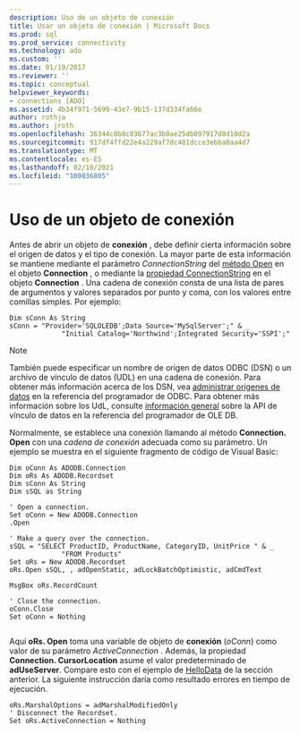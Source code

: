 ```yaml
---
description: Uso de un objeto de conexión
title: Usar un objeto de conexión | Microsoft Docs
ms.prod: sql
ms.prod_service: connectivity
ms.technology: ado
ms.custom: ''
ms.date: 01/19/2017
ms.reviewer: ''
ms.topic: conceptual
helpviewer_keywords:
- connections [ADO]
ms.assetid: 4b34f971-5699-43e7-9b15-137d334fa66e
author: rothja
ms.author: jroth
ms.openlocfilehash: 36344c8b8c03677ac3b0ae25db097917d8d10d2a
ms.sourcegitcommit: 917df4ffd22e4a229af7dc481dcce3ebba0aa4d7
ms.translationtype: MT
ms.contentlocale: es-ES
ms.lasthandoff: 02/10/2021
ms.locfileid: "100036805"
---
```

# <a name="using-a-connection-object"></a>Uso de un objeto de conexión
Antes de abrir un objeto de **conexión** , debe definir cierta información sobre el origen de datos y el tipo de conexión. La mayor parte de esta información se mantiene mediante el parámetro *ConnectionString* del [método Open](../../../ado/reference/ado-api/open-method-ado-connection.md) en el objeto **Connection** , o mediante la [propiedad ConnectionString](../../../ado/reference/ado-api/connectionstring-property-ado.md) en el objeto **Connection** . Una cadena de conexión consta de una lista de pares de argumentos y valores separados por punto y coma, con los valores entre comillas simples. Por ejemplo:  
  
```  
Dim sConn As String  
sConn = "Provider='SQLOLEDB';Data Source='MySqlServer';" & _  
             "Initial Catalog='Northwind';Integrated Security='SSPI';"  
```  
  
> [!NOTE]
>  También puede especificar un nombre de origen de datos ODBC (DSN) o un archivo de vínculo de datos (UDL) en una cadena de conexión. Para obtener más información acerca de los DSN, vea [administrar orígenes de datos](../../../odbc/admin/managing-data-sources.md) en la referencia del programador de ODBC. Para obtener más información sobre los UdL, consulte [información general](/previous-versions/windows/desktop/ms718102(v=vs.85)) sobre la API de vínculo de datos en la referencia del programador de OLE DB.  
  
 Normalmente, se establece una conexión llamando al método **Connection. Open** con una *cadena de conexión* adecuada como su parámetro. Un ejemplo se muestra en el siguiente fragmento de código de Visual Basic:  
  
```  
Dim oConn As ADODB.Connection  
Dim oRs As ADODB.Recordset  
Dim sConn As String  
Dim sSQL as String  
  
' Open a connection.  
Set oConn = New ADODB.Connection  
.Open   
  
' Make a query over the connection.  
sSQL = "SELECT ProductID, ProductName, CategoryID, UnitPrice " & _  
             "FROM Products"  
Set oRs = New ADODB.Recordset  
oRs.Open sSQL, , adOpenStatic, adLockBatchOptimistic, adCmdText  
  
MsgBox oRs.RecordCount  
  
' Close the connection.  
oConn.Close  
Set oConn = Nothing  
  
```  
  
 Aquí **oRs. Open** toma una variable de objeto de **conexión** (*oConn*) como valor de su parámetro *ActiveConnection* . Además, la propiedad **Connection. CursorLocation** asume el valor predeterminado de **adUseServer**. Compare esto con el ejemplo de [HelloData](../../../ado/guide/data/hellodata-a-simple-ado-application.md) de la sección anterior. La siguiente instrucción daría como resultado errores en tiempo de ejecución.  
  
```  
oRs.MarshalOptions = adMarshalModifiedOnly  
' Disconnect the Recordset.  
Set oRs.ActiveConnection = Nothing  
```